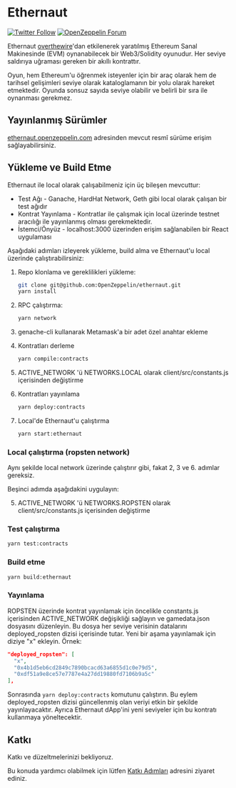 # Ethernaut
 
[![Twitter Follow](https://img.shields.io/twitter/follow/OpenZeppelin?style=plastic&logo=twitter)](https://twitter.com/OpenZeppelin)
[![OpenZeppelin Forum](https://img.shields.io/badge/Ethernaut%20Forum%20-discuss-blue?style=plastic&logo=discourse)](https://forum.openzeppelin.com/tag/ethernaut)

Ethernaut [overthewire](https://overthewire.org)'dan etkilenerek yaratılmış Ethereum Sanal Makinesinde (EVM) oynanabilecek bir Web3/Solidity oyunudur. Her seviye saldırıya uğraması gereken bir akıllı kontrattır.

Oyun, hem Ethereum'u öğrenmek isteyenler için bir araç olarak hem de tarihsel gelişimleri seviye olarak kataloglamanın bir yolu olarak hareket etmektedir. Oyunda sonsuz sayıda seviye olabilir ve belirli bir sıra ile oynanması gerekmez.

## Yayınlanmış Sürümler

[ethernaut.openzeppelin.com](https://ethernaut.openzeppelin.com) adresinden mevcut resmî sürüme erişim sağlayabilirsiniz.

## Yükleme ve Build Etme

Ethernaut ile local olarak çalışabilmeniz için üç bileşen mevcuttur:

- Test Ağı - Ganache, HardHat Network, Geth gibi local olarak çalışan bir test ağıdır
- Kontrat Yayınlama - Kontratlar ile çalışmak için local üzerinde testnet aracılığı ile yayınlanmış olması gerekmektedir.
- İstemci/Önyüz - localhost:3000 üzerinden erişim sağlanabilen bir React uygulaması

Aşağıdaki adımları izleyerek yükleme, build alma ve Ethernaut'u local üzerinde çalıştırabilirsiniz:

1. Repo klonlama ve gereklilikleri yükleme:

    ```bash
    git clone git@github.com:OpenZeppelin/ethernaut.git
    yarn install
    ```
2. RPC çalıştırma:

    ```bash
    yarn network
    ```
3. genache-cli kullanarak Metamask'a bir adet özel anahtar ekleme

4. Kontratları derleme

    ```bash
    yarn compile:contracts
    ```
5. ACTIVE_NETWORK 'ü NETWORKS.LOCAL olarak client/src/constants.js içerisinden değiştirme
6. Kontratları yayınlama

    ```bash
    yarn deploy:contracts
    ```

7. Local'de Ethernaut'u çalıştırma

    ```bash
    yarn start:ethernaut
    ```

### Local çalıştırma (ropsten network)

Aynı şekilde local network üzerinde çalıştırır gibi, fakat 2, 3 ve 6. adımlar gereksiz.

Beşinci adımda aşağıdakini uygulayın:

5. ACTIVE_NETWORK 'ü NETWORKS.ROPSTEN olarak client/src/constants.js içerisinden değiştirme

### Test çalıştırma

```bash
yarn test:contracts
```

### Build etme

```bash
yarn build:ethernaut
```

### Yayınlama

ROPSTEN üzerinde kontrat yayınlamak için öncelikle constants.js içerisinden ACTIVE_NETWORK değişikliği sağlayın ve gamedata.json dosyasını düzenleyin. Bu dosya her seviye verisinin datalarını deployed_ropsten dizisi içerisinde tutar. Yeni bir aşama yayınlamak için diziye "x" ekleyin. Örnek:


```json
"deployed_ropsten": [
  "x",
  "0x4b1d5eb6cd2849c7890bcacd63a6855d1c0e79d5",
  "0xdf51a9e8ce57e7787e4a27dd19880fd7106b9a5c"
],
```
Sonrasında `yarn deploy:contracts` komutunu çalıştırın. Bu eylem deployed_ropsten dizisi güncellenmiş olan veriyi etkin bir şekilde yayınlayacaktır. Ayrıca Ethernaut dApp'ini yeni seviyeler için bu kontratı kullanmaya yöneltecektir.

## Katkı

Katkı ve düzeltmelerinizi bekliyoruz.

Bu konuda yardımcı olabilmek için lütfen [Katkı Adımları](./CONTRIBUTING.md) adresini ziyaret ediniz.
